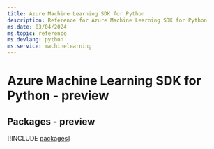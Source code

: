 ```yaml
---
title: Azure Machine Learning SDK for Python
description: Reference for Azure Machine Learning SDK for Python
ms.date: 03/04/2024
ms.topic: reference
ms.devlang: python
ms.service: machinelearning
---
```

# Azure Machine Learning SDK for Python - preview
## Packages - preview
[!INCLUDE [packages](machine-learning-index.md)]